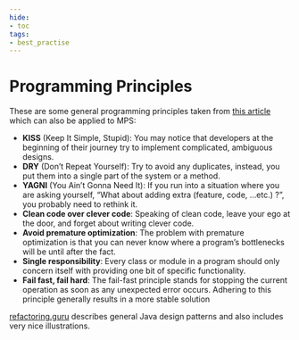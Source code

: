 ```yaml
---
hide:
- toc
tags:
- best_practise
---
```


# Programming Principles

These are some general programming principles taken from [this article](https://dzone.com/articles/java-best-practices-quick-reference) which can also be applied to MPS:

- **KISS** (Keep It Simple, Stupid): You may notice that developers at the beginning of their journey try to implement complicated, ambiguous designs.
- **DRY** (Don’t Repeat Yourself): Try to avoid any duplicates, instead, you put them into a single part of the system or a method.
- **YAGNI** (You Ain’t Gonna Need It): If you run into a situation where you are asking yourself, “What about adding extra (feature, code, …etc.) ?”, you probably need to rethink it.
- **Clean code over clever code**: Speaking of clean code, leave your ego at the door, and forget about writing clever code.
- **Avoid premature optimization**: The problem with premature optimization is that you can never know where a program’s bottlenecks will be until after the fact.
- **Single responsibility**: Every class or module in a program should only concern itself with providing one bit of specific functionality.
- **Fail fast, fail hard**: The fail-fast principle stands for stopping the current operation as soon as any unexpected error occurs. Adhering to this principle generally results in a more stable solution

[refactoring.guru](https://refactoring.guru/design-patterns/catalog) describes general Java design patterns and also includes very nice illustrations.